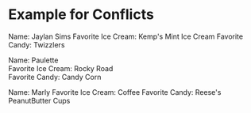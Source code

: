 # Example for Conflicts

Name: Jaylan Sims
Favorite Ice Cream: Kemp's Mint Ice Cream
Favorite Candy: Twizzlers

Name: Paulette  
Favorite Ice Cream: Rocky Road  
Favorite Candy: Candy Corn 

Name: Marly
Favorite Ice Cream: Coffee
Favorite Candy: Reese's PeanutButter Cups

